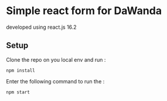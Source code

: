 # Simple react form for DaWanda

developed using react.js 16.2 

## Setup

Clone the repo on you local env and run :

`npm install`

Enter the following command to run the :
 
`npm start`